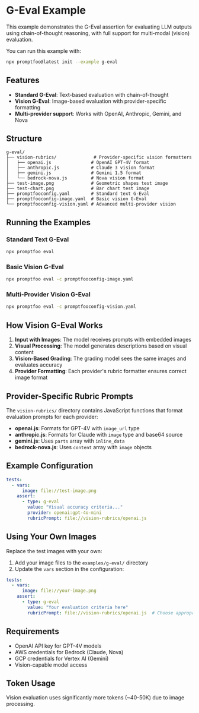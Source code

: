 # G-Eval Example

This example demonstrates the G-Eval assertion for evaluating LLM outputs using chain-of-thought reasoning, with full support for multi-modal (vision) evaluation.

You can run this example with:
```bash
npx promptfoo@latest init --example g-eval
```

## Features

- **Standard G-Eval**: Text-based evaluation with chain-of-thought
- **Vision G-Eval**: Image-based evaluation with provider-specific formatting
- **Multi-provider support**: Works with OpenAI, Anthropic, Gemini, and Nova

## Structure

```
g-eval/
├── vision-rubrics/              # Provider-specific vision formatters
│   ├── openai.js               # OpenAI GPT-4V format
│   ├── anthropic.js            # Claude 3 vision format
│   ├── gemini.js               # Gemini 1.5 format
│   └── bedrock-nova.js         # Nova vision format
├── test-image.png              # Geometric shapes test image
├── test-chart.png              # Bar chart test image
├── promptfooconfig.yaml        # Standard text G-Eval
├── promptfooconfig-image.yaml  # Basic vision G-Eval
└── promptfooconfig-vision.yaml # Advanced multi-provider vision
```

## Running the Examples

### Standard Text G-Eval
```bash
npx promptfoo eval
```

### Basic Vision G-Eval
```bash
npx promptfoo eval -c promptfooconfig-image.yaml
```

### Multi-Provider Vision G-Eval
```bash
npx promptfoo eval -c promptfooconfig-vision.yaml
```

## How Vision G-Eval Works

1. **Input with Images**: The model receives prompts with embedded images
2. **Visual Processing**: The model generates descriptions based on visual content
3. **Vision-Based Grading**: The grading model sees the same images and evaluates accuracy
4. **Provider Formatting**: Each provider's rubric formatter ensures correct image format

## Provider-Specific Rubric Prompts

The `vision-rubrics/` directory contains JavaScript functions that format evaluation prompts for each provider:

- **openai.js**: Formats for GPT-4V with `image_url` type
- **anthropic.js**: Formats for Claude with `image` type and base64 source
- **gemini.js**: Uses `parts` array with `inline_data`
- **bedrock-nova.js**: Uses `content` array with `image` objects

## Example Configuration

```yaml
tests:
  - vars:
      image: file://test-image.png
    assert:
      - type: g-eval
        value: "Visual accuracy criteria..."
        provider: openai:gpt-4o-mini
        rubricPrompt: file://vision-rubrics/openai.js
```

## Using Your Own Images

Replace the test images with your own:

1. Add your image files to the `examples/g-eval/` directory
2. Update the `vars` section in the configuration:

```yaml
tests:
  - vars:
      image: file://your-image.png
    assert:
      - type: g-eval
        value: "Your evaluation criteria here"
        rubricPrompt: file://vision-rubrics/openai.js  # Choose appropriate provider
```

## Requirements

- OpenAI API key for GPT-4V models
- AWS credentials for Bedrock (Claude, Nova)
- GCP credentials for Vertex AI (Gemini)
- Vision-capable model access

## Token Usage

Vision evaluation uses significantly more tokens (~40-50K) due to image processing.